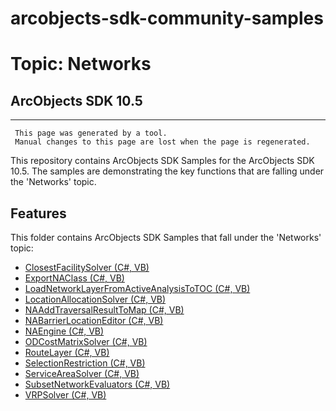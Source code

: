 # arcobjects-sdk-community-samples 
# Topic: Networks
## ArcObjects SDK 10.5  

----------
     This page was generated by a tool.
     Manual changes to this page are lost when the page is regenerated.

This repository contains ArcObjects SDK Samples for the ArcObjects SDK 10.5.  The samples are demonstrating the key functions that are falling under the 'Networks' topic.  


## Features

This folder contains ArcObjects SDK Samples that fall under the 'Networks' topic:

* [ClosestFacilitySolver (C#, VB)](../../../../tree/master/Net/Networks//ClosestFacilitySolver)  
* [ExportNAClass (C#, VB)](../../../../tree/master/Net/Networks//ExportNAClass)  
* [LoadNetworkLayerFromActiveAnalysisToTOC (C#, VB)](../../../../tree/master/Net/Networks//LoadNetworkLayerFromActiveAnalysisToTOC)  
* [LocationAllocationSolver (C#, VB)](../../../../tree/master/Net/Networks//LocationAllocationSolver)  
* [NAAddTraversalResultToMap (C#, VB)](../../../../tree/master/Net/Networks//NAAddTraversalResultToMap)  
* [NABarrierLocationEditor (C#, VB)](../../../../tree/master/Net/Networks//NABarrierLocationEditor)  
* [NAEngine (C#, VB)](../../../../tree/master/Net/Networks//NAEngine)  
* [ODCostMatrixSolver (C#, VB)](../../../../tree/master/Net/Networks//ODCostMatrixSolver)  
* [RouteLayer (C#, VB)](../../../../tree/master/Net/Networks//RouteLayer)  
* [SelectionRestriction (C#, VB)](../../../../tree/master/Net/Networks//SelectionRestriction)  
* [ServiceAreaSolver (C#, VB)](../../../../tree/master/Net/Networks//ServiceAreaSolver)  
* [SubsetNetworkEvaluators (C#, VB)](../../../../tree/master/Net/Networks//SubsetNetworkEvaluators)  
* [VRPSolver (C#, VB)](../../../../tree/master/Net/Networks//VRPSolver)  


